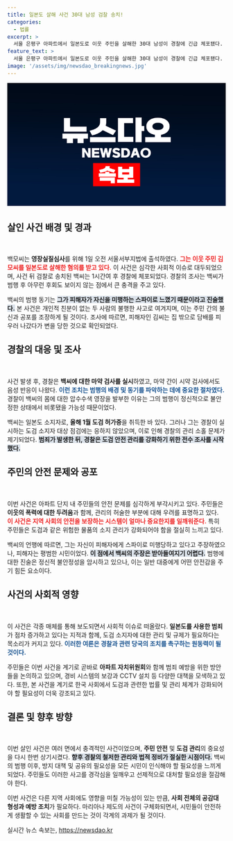 ```yaml
---
title: 일본도 살해 사건 30대 남성 검찰 송치!
categories:
  - 법률
excerpt: >
  서울 은평구 아파트에서 일본도로 이웃 주민을 살해한 30대 남성이 경찰에 긴급 체포됐다. 범인은 피해자가 나를 미행했다며 범행 동기를 설명했고, 현실 감정 결과 음성이 나왔다. 이 사건이 초래한 도검 관리 문제로 경찰은 전수 조사를 착수했다.
feature_text: >
  서울 은평구 아파트에서 일본도로 이웃 주민을 살해한 30대 남성이 경찰에 긴급 체포됐다. 범인은 피해자가 나를 미행했다며 범행 동기를 설명했고, 현실 감정 결과 음성이 나왔다. 이 사건이 초래한 도검 관리 문제로 경찰은 전수 조사를 착수했다.
image: '/assets/img/newsdao_breakingnews.jpg'
---
```


<p><img src="/assets/img/newsdao_breakingnews.jpg" alt="flaretime 속보" /></p>

<h2 data-ke-size="size26">살인 사건 배경 및 경과</h2>

<p data-ke-size="size16">&nbsp;</p>

<p>백모씨는 <b>영장실질심사</b>를 위해 1일 오전 서울서부지법에 출석하였다. <b><span style="color: #ee2323;">그는 이웃 주민 김모씨를 일본도로 살해한 혐의를 받고 있다.</span></b> 이 사건은 심각한 사회적 이슈로 대두되었으며, 사건 뒤 검찰로 송치된 백씨는 1시간여 후 경찰에 체포되었다. 경찰의 조사는 백씨가 범행 후 아무런 후회도 보이지 않는 점에서 큰 충격을 주고 있다. </p>

<p>백씨의 범행 동기는 <b><span style="background-color: #21538527;">그가 피해자가 자신을 미행하는 스파이로 느꼈기 때문이라고 진술했다.</span></b> 본 사건은 개인적 친분이 없는 두 사람의 불행한 사고로 여겨지며, 이는 주민 간의 불신과 공포를 조장하게 될 것이다. 조사에 따르면, 피해자인 김씨는 집 밖으로 담배를 피우러 나갔다가 변을 당한 것으로 확인되었다.</p>

<h2 data-ke-size="size26">경찰의 대응 및 조사</h2>

<p data-ke-size="size16">&nbsp;</p>

<p>사건 발생 후, 경찰은 <b>백씨에 대한 마약 검사를 실시</b>하였고, 마약 간이 시약 검사에서도 음성 반응이 나왔다. <b><span style="color: #1a5490;">이런 조치는 범행의 배경 및 동기를 파악하는 데에 중요한 절차였다.</span></b> 경찰이 백씨의 몸에 대한 압수수색 영장을 발부한 이유는 그의 범행이 정신적으로 불안정한 상태에서 비롯됐을 가능성 때문이었다.</p>

<p>백씨는 일본도 소지자로, <b>올해 1월 도검 허가증</b>을 취득한 바 있다. 그러나 그는 경찰이 실시하는 도검 소지자 대상 점검에는 응하지 않았으며, 이로 인해 경찰의 관리 소홀 문제가 제기되었다. <b><span style="background-color: #21538527;">범죄가 발생한 뒤, 경찰은 도검 안전 관리를 강화하기 위한 전수 조사를 시작했다.</span></b></p>

<h2 data-ke-size="size26">주민의 안전 문제와 공포</h2>

<p data-ke-size="size16">&nbsp;</p>

<p>이번 사건은 아파트 단지 내 주민들의 안전 문제를 심각하게 부각시키고 있다. 주민들은 <b>이웃의 폭력에 대한 두려움</b>과 함께, 관리의 허술한 부분에 대해 우려를 표명하고 있다. <b><span style="color: #ee2323;">이 사건은 지역 사회의 안전을 보장하는 시스템이 얼마나 중요한지를 일깨워준다.</span></b> 특히 주민들은 도검과 같은 위험한 물품의 소지 관리가 강화되어야 함을 절실히 느끼고 있다.</p>

<p>백씨의 언행에 따르면, 그는 자신이 피해자에게 스파이로 미행당하고 있다고 주장하였으나, 피해자는 평범한 시민이었다. <b><span style="background-color: #21538527;">이 점에서 백씨의 주장은 받아들여지기 어렵다.</span></b> 범행에 대한 진술은 정신적 불안정성을 암시하고 있으나, 이는 일반 대중에게 어떤 안전감을 주기 힘든 요소이다.</p>

<h2 data-ke-size="size26">사건의 사회적 영향</h2>

<p data-ke-size="size16">&nbsp;</p>

<p>이 사건은 각종 매체를 통해 보도되면서 사회적 이슈로 떠올랐다. <b>일본도를 사용한 범죄</b>가 점차 증가하고 있다는 지적과 함께, 도검 소지자에 대한 관리 및 규제가 필요하다는 목소리가 커지고 있다. <b><span style="color: #1a5490;">이러한 여론은 경찰과 관련 당국의 조치를 촉구하는 원동력이 될 것이다.</span></b></p>

<p>주민들은 이번 사건을 계기로 곧바로 <b>아파트 자치위원회</b>와 함께 범죄 예방을 위한 방안들을 논의하고 있으며, 경비 시스템의 보강과 CCTV 설치 등 다양한 대책을 모색하고 있다. 또한, 본 사건을 계기로 한국 사회에서 도검과 관련한 법률 및 관리 체계가 강화되어야 할 필요성이 더욱 강조되고 있다.</p>

<h2 data-ke-size="size26">결론 및 향후 방향</h2>

<p data-ke-size="size16">&nbsp;</p>

<p>이번 살인 사건은 여러 면에서 충격적인 사건이었으며, <b>주민 안전</b> 및 <b>도검 관리</b>의 중요성을 다시 한번 상기시켰다. <b><span style="background-color: #21538527;">향후 경찰의 철저한 관리와 법적 정비가 절실한 시점이다.</span></b> 백씨의 범행 이후, 방지 대책 및 공유의 필요성을 모든 시민이 인식해야 할 필요성을 느끼게 되었다. 주민들도 이러한 사고를 경각심을 일깨우고 선제적으로 대처할 필요성을 절감해야 한다.</p>

<p>이번 사건은 다른 지역 사회에도 영향을 미칠 가능성이 있는 만큼, <b>사회 전체의 공감대 형성과 예방 조치</b>가 필요하다. 마리아나 제도의 사건이 구체화되면서, 시민들이 안전하게 생활할 수 있는 사회를 만드는 것이 각계의 과제가 될 것이다.</p>
실시간 뉴스 속보는, <a href="https://newsdao.kr" rel="dofollow">https://newsdao.kr</a>


